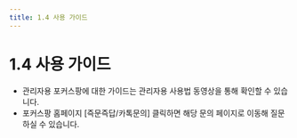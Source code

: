 ```yaml
---
title: 1.4 사용 가이드
---
```

# 1.4 사용 가이드

* 관리자용 포커스팡에 대한 가이드는 관리자용 사용법 동영상을 통해 확인할 수 있습니다. 
* 포커스팡 홈페이지 \[즉문즉답/카톡문의] 클릭하면 해당 문의 페이지로 이동해 질문하실 수 있습니다.
